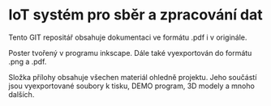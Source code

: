 # IoT systém pro sběr a zpracování dat
Tento GIT repositář obsahuje dokumentaci ve formátu .pdf i v originále.

Poster tvořený v programu inkscape. Dále také vyexportován do formátu .png a .pdf.

Složka přílohy obsahuje všechen materiál ohledně projektu. Jeho součástí jsou vyexportované soubory k tisku, DEMO program, 3D modely a mnoho dalších. 

